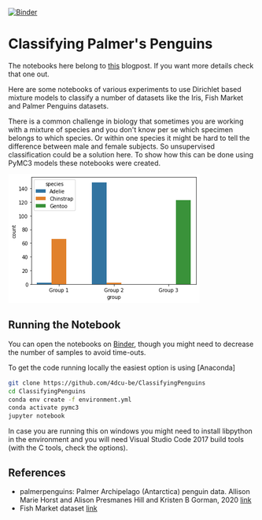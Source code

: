 [![Binder](https://mybinder.org/badge_logo.svg)](https://mybinder.org/v2/gh/4dcu-be/ClassifyingPenguins/HEAD)

# Classifying Palmer's Penguins

The notebooks here belong to [this](http://blog.4dcu.be/programming/biology/2021/08/01/Clustering-penguins.html) blogpost. If you want more details check that one out.

Here are some notebooks of various experiments to use Dirichlet based mixture models to classify a number of datasets like the Iris, Fish Market and Palmer Penguins datasets. 

There is a common challenge in biology that sometimes you are working with a mixture of species and you don't know per se which specimen belongs to which species. Or within one species it might be hard to tell the difference between male and female subjects. So unsupervised classification could be a solution here. To show how this 
can be done using PyMC3 models these notebooks were created. 

![Palmer Penguin dataset after classification](./docs/classification.png)

## Running the Notebook

You can open the notebooks on [Binder](https://mybinder.org/v2/gh/4dcu-be/ClassifyingPenguins/HEAD), though you might need to decrease the number of samples to avoid time-outs.

To get the code running locally the easiest option is using [Anaconda]

```bash
git clone https://github.com/4dcu-be/ClassifyingPenguins
cd ClassifyingPenguins
conda env create -f environment.yml
conda activate pymc3
jupyter notebook
```

In case you are running this on windows you might need to install libpython in the environment and you will need Visual Studio Code 2017 build tools (with the C tools, check the options).

## References

  * palmerpenguins: Palmer Archipelago (Antarctica) penguin data. Allison Marie Horst and Alison Presmanes Hill and Kristen B Gorman, 2020 [link](https://allisonhorst.github.io/palmerpenguins/)
  * Fish Market dataset [link](https://www.kaggle.com/aungpyaeap/fish-market)
